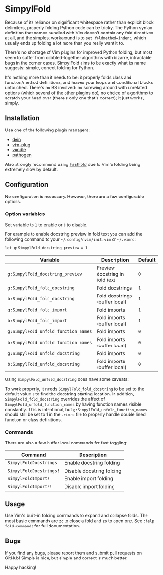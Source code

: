 SimpylFold
==========

Because of its reliance on significant whitespace rather than explicit block
delimiters, properly folding Python code can be tricky. The Python syntax
definition that comes bundled with Vim doesn't contain any fold directives at
all, and the simplest workaround is to `set foldmethod=indent`, which usually
ends up folding a lot more than you really want it to.

There's no shortage of Vim plugins for improved Python folding, but most seem
to suffer from cobbled-together algorithms with bizarre, intractable bugs
in the corner cases.  SimpylFold aims to be exactly what its name suggests:
simple, correct folding for Python.

It's nothing more than it needs to be: it properly folds class and
function/method definitions, and leaves your loops and conditional blocks
untouched. There's no BS involved: no screwing around with unrelated options
(which several of the other plugins do), no choice of algorithms to scratch
your head over (there's only one that's correct); it just works, simply.

Installation
------------

Use one of the following plugin managers:

* [dein](https://github.com/Shougo/dein.vim)
* [vim-plug](https://github.com/junegunn/vim-plug)
* [vundle](https://github.com/VundleVim/Vundle.vim)
* [pathogen](https://github.com/tpope/vim-pathogen)

Also strongly recommend using [FastFold](https://github.com/Konfekt/FastFold)
due to Vim's folding being extremely slow by default.

Configuration
-------------

No configuration is necessary. However, there are a few configurable options.

### Option variables

Set variable to `1` to enable or `0` to disable.

For example to enable docstring preview in fold text you can add the
following command to your `~/.config/nvim/init.vim` or `~/.vimrc`:
```vim
let g:SimpylFold_docstring_preview = 1
```
| Variable                              | Description                    | Default |
| ------------------------------------- | ------------------------------ | ------- |
| `g:SimpylFold_docstring_preview`      | Preview docstring in fold text | `0`     |
| `g:SimpylFold_fold_docstring`         | Fold docstrings                | `1`     |
| `b:SimpylFold_fold_docstring`         | Fold docstrings (buffer local) | `1`     |
| `g:SimpylFold_fold_import`            | Fold imports                   | `1`     |
| `b:SimpylFold_fold_import`            | Fold imports (buffer local)    | `1`     |
| `g:SimpylFold_unfold_function_names`  | Fold imports                   | `0`     |
| `b:SimpylFold_unfold_function_names`  | Fold imports (buffer local)    | `0`     |
| `g:SimpylFold_unfold_docstring`       | Fold imports                   | `0`     |
| `b:SimpylFold_unfold_docstring`       | Fold imports (buffer local)    | `0`     |

Using `SimpylFold_unfold_docstring` does have some caveats:

To work properly, it needs `SimpylFold_fold_docstring` to be set to the
default value `1` to find the docstring starting location. In addition, 
`SimpylFold_fold_docstring` overrides the affect of 
`SimpylFold_unfold_function_names` by having function names visible 
constantly. This is intentional, but `g:SimpylFold_unfold_function_names`
should still be set to 1 in the `.vimrc` file to properly handle double 
lined function or class definitions. 

### Commands

There are also a few buffer local commands for fast toggling:

| Command                 | Description               |
| ----------------------- | ------------------------- |
| `SimpylFoldDocstrings`  | Enable docstring folding  |
| `SimpylFoldDocstrings!` | Disable docstring folding |
| `SimpylFoldImports`     | Enable import folding     |
| `SimpylFoldImports!`    | Disable import folding    |

Usage
-----

Use Vim's built-in folding commands to expand and collapse folds.
The most basic commands are `zc` to close a fold and `zo` to open one.
See `:help fold-commands` for full documentation.

Bugs
----

If you find any bugs, please report them and submit pull requests on GitHub!
Simple is nice, but simple and correct is much better.

Happy hacking!
